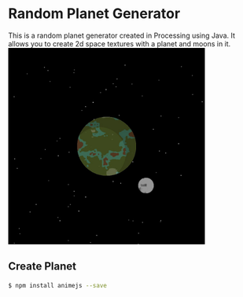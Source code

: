 # Random Planet Generator
This is a random planet generator created in Processing using Java. It allows you to create 2d space textures with a planet and moons in it.
<img src="Render.jpg" alt="Example Render" width="400" height="400">
## Create Planet
```bash
$ npm install animejs --save
```
